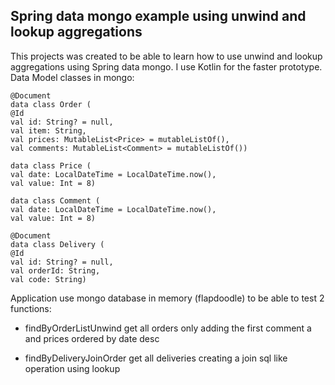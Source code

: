 ## Spring data mongo example using unwind and lookup aggregations
This projects was created to be able to learn how to use unwind and lookup aggregations using Spring data mongo. I use Kotlin for the faster prototype.  Data Model classes in mongo:

    @Document
    data class Order (
    @Id
    val id: String? = null,
    val item: String,
    val prices: MutableList<Price> = mutableListOf(),
    val comments: MutableList<Comment> = mutableListOf())

    data class Price (
    val date: LocalDateTime = LocalDateTime.now(),
    val value: Int = 8)

    data class Comment (
    val date: LocalDateTime = LocalDateTime.now(),
    val value: Int = 8)

    @Document
    data class Delivery (
    @Id
    val id: String? = null,
    val orderId: String,
    val code: String)

Application use mongo database in memory (flapdoodle) to be able to test 2 functions:

- findByOrderListUnwind get all orders only adding the first comment a and prices ordered by date desc

- findByDeliveryJoinOrder get all deliveries creating a join sql like operation using lookup
